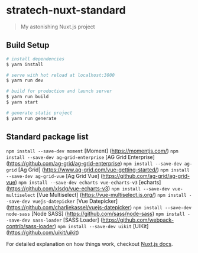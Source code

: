 # stratech-nuxt-standard

> My astonishing Nuxt.js project

## Build Setup

``` bash
# install dependencies
$ yarn install

# serve with hot reload at localhost:3000
$ yarn run dev

# build for production and launch server
$ yarn run build
$ yarn start

# generate static project
$ yarn run generate
```

## Standard package list
`npm install --save-dev moment` [Moment] (https://momentjs.com/)
`npm install --save-dev ag-grid-enterprise` [AG Grid Enterprise] (https://github.com/ag-grid/ag-grid-enterprise)
`npm install --save-dev ag-grid` [Ag Grid] (https://www.ag-grid.com/vue-getting-started/)
`npm install --save-dev ag-grid-vue` [Ag Grid Vue] (https://github.com/ag-grid/ag-grid-vue)
`npm install --save-dev echarts vue-echarts-v3` [echarts] (https://github.com/xlsdg/vue-echarts-v3)
`npm install --save-dev vue-multiselect` [Vue Multiselect] (https://vue-multiselect.js.org/)
`npm install --save-dev vuejs-datepicker` [Vue Datepicker] (https://github.com/charliekassel/vuejs-datepicker)
`npm install --save-dev node-sass` [Node SASS] (https://github.com/sass/node-sass)
`npm install --save-dev sass-loader` [SASS Loader] (https://github.com/webpack-contrib/sass-loader)
`npm install --save-dev uikit` [UIKit] (https://github.com/uikit/uikit)

For detailed explanation on how things work, checkout [Nuxt.js docs](https://nuxtjs.org).
